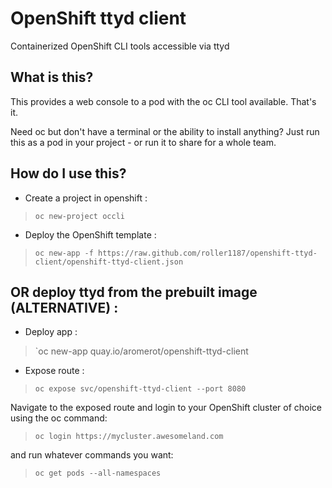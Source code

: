 # OpenShift ttyd client
Containerized OpenShift CLI tools accessible via ttyd

## What is this?
This provides a web console to a pod with the oc CLI tool available. That's it. 

Need oc but don't have a terminal or the ability to install anything? Just run this as a pod in your project - or run it to share for a whole team.

## How do I use this?

* Create a project in openshift : 
>`oc new-project occli`

* Deploy the OpenShift template : 
>`oc new-app -f https://raw.github.com/roller1187/openshift-ttyd-client/openshift-ttyd-client.json`

## OR deploy ttyd from the prebuilt image (ALTERNATIVE) : 
* Deploy app : 
> `oc new-app quay.io/aromerot/openshift-ttyd-client

* Expose route : 
> `oc expose svc/openshift-ttyd-client --port 8080` 

Navigate to the exposed route and login to your OpenShift cluster of choice using the oc command:
>`oc login https://mycluster.awesomeland.com`

and run whatever commands you want:
>`oc get pods --all-namespaces`

